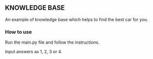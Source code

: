 ## KNOWLEDGE BASE

An example of knowledge base which helps to find the best car for you.

### How to use
Run the main.py file and follow the instructions.

Input answers as 1, 2, 3 or 4.